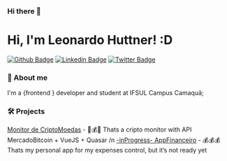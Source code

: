 ### Hi there 👋

# Hi, I'm Leonardo Huttner! :D

[![Github Badge](https://img.shields.io/badge/-Github-000?style=flat-square&logo=Github&logoColor=white&link=https://github.com/leonardohuttner)](https://github.com/leonardohuttner)
[![Linkedin Badge](https://img.shields.io/badge/-LinkedIn-blue?style=flat-square&logo=Linkedin&logoColor=white&link=https://www.linkedin.com/in/leonardo-huttner/)](https://www.linkedin.com/in/leonardo-huttner/)
[![Twitter Badge](https://img.shields.io/badge/-Twitter-1ca0f1?style=flat-square&labelColor=1ca0f1&logo=twitter&logoColor=white&link=https://twitter.com/leonardohutner)](https://twitter.com/leonardohutner)

### 👀 About me
I'm a {frontend } developer and student at IFSUL Campus Camaquã;

### 🛠 Projects
[Monitor de CriptoMoedas](https://leonardohuttner.github.io/monitorpage/) - 💸💰🚀 Thats a cripto monitor with API MercadoBitcoin + VueJS + Quasar
/n
[-inProgress- AppFinanceiro](https://github.com/leonardohuttner/app-financeiro) - 💰💰💰 Thats my personal app for my expenses control, but it’s not ready yet
<!--
**leonardohuttner/leonardohuttner** is a ✨ _special_ ✨ repository because its `README.md` (this file) appears on your GitHub profile.

Here are some ideas to get you started:

- 🔭 I’m currently working on ...
- 🌱 I’m currently learning ...
- 👯 I’m looking to collaborate on ...
- 🤔 I’m looking for help with ...
- 💬 Ask me about ...
- 📫 How to reach me: ...
- 😄 Pronouns: ...
- ⚡ Fun fact: ...
-->
